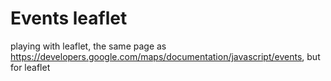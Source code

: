# Events leaflet
playing with leaflet, the same page as https://developers.google.com/maps/documentation/javascript/events, but for leaflet 

